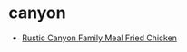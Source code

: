 # canyon

 * [Rustic Canyon Family Meal Fried Chicken](../../index/r/rustic-canyon-family-meal-fried-chicken.json)
